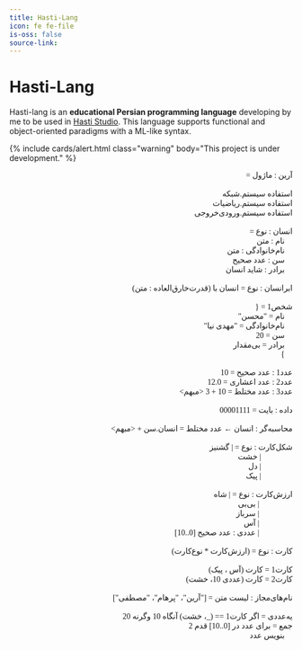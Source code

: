 ```yaml
---
title: Hasti-Lang
icon: fe fe-file
is-oss: false
source-link: 
---
```


# Hasti-Lang
Hasti-lang is an **educational Persian programming language** developing by me to be used in [Hasti Studio](/projects/hasti-studio).
This language supports functional and object-oriented paradigms with a ML-like syntax.

{% include cards/alert.html class="warning" body="This project is under development." %}


<pre dir="rtl" style="direction: rtl;text-align: right;font-family: vazir code">
آرین : ماژول =

استفاده سیستم.شبکه
استفاده سیستم.ریاضیات
استفاده سیستم.ورودی‌خروجی

انسان : نوع = 
	نام : متن
	نام‌خانوادگی : متن
	سن : عدد صحیح
	برادر : شاید انسان

ابرانسان : نوع = انسان با (قدرت‌‌خارق‌العاده : متن)

شخص1 = {
	نام = "محسن"
	نام‌خانوادگی = "مهدی نیا"
	سن = 20
	برادر = بی‌مقدار
	}

عدد1 : عدد صحیح = 10
عدد2 : عدد اعشاری = 12.0
عدد3 : عدد مختلط = 10 + 3 <مبهم>

داده : بایت = 00001111

محاسبه‌گر : انسان ← عدد مختلط = انسان.سن + <مبهم>

شکل‌کارت : نوع = | گشنیز
		        | خشت
		        | دل
		        | پیک

ارزش‌کارت : نوع = | شاه
		         | بی‌بی
		         | سرباز
		         | آس
		         | عددی : عدد صحیح [0..10]

کارت : نوع = (ارزش‌کارت * نوع‌کارت)

کارت1 = کارت (آس ، پیک)
کارت2 = کارت (عددی 10، خشت)

نام‌های‌مجاز : لیست متن = ["آرین"، "پرهام"، "مصطفی"]

یه‌عددی = اگر کارت1 == (_، خشت) آنگاه 10 وگرنه 20
جمع = برای عدد در [0..10] قدم 2
	بنویس عدد
